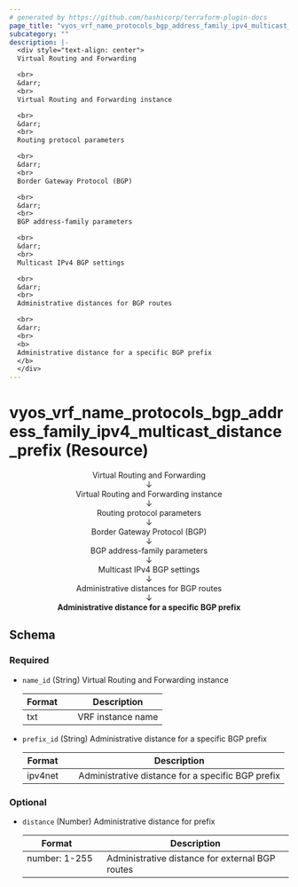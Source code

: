 ```yaml
---
# generated by https://github.com/hashicorp/terraform-plugin-docs
page_title: "vyos_vrf_name_protocols_bgp_address_family_ipv4_multicast_distance_prefix Resource - vyos"
subcategory: ""
description: |-
  <div style="text-align: center">
  Virtual Routing and Forwarding

  <br>
  &darr;
  <br>
  Virtual Routing and Forwarding instance

  <br>
  &darr;
  <br>
  Routing protocol parameters

  <br>
  &darr;
  <br>
  Border Gateway Protocol (BGP)

  <br>
  &darr;
  <br>
  BGP address-family parameters

  <br>
  &darr;
  <br>
  Multicast IPv4 BGP settings

  <br>
  &darr;
  <br>
  Administrative distances for BGP routes

  <br>
  &darr;
  <br>
  <b>
  Administrative distance for a specific BGP prefix
  </b>
  </div>
---
```


# vyos_vrf_name_protocols_bgp_address_family_ipv4_multicast_distance_prefix (Resource)

<div style="text-align: center">
Virtual Routing and Forwarding

<br>
&darr;
<br>
Virtual Routing and Forwarding instance

<br>
&darr;
<br>
Routing protocol parameters

<br>
&darr;
<br>
Border Gateway Protocol (BGP)

<br>
&darr;
<br>
BGP address-family parameters

<br>
&darr;
<br>
Multicast IPv4 BGP settings

<br>
&darr;
<br>
Administrative distances for BGP routes

<br>
&darr;
<br>
<b>
Administrative distance for a specific BGP prefix
</b>
</div>



<!-- schema generated by tfplugindocs -->
## Schema

### Required

- `name_id` (String) Virtual Routing and Forwarding instance

    |  Format &emsp; | Description  |
    |----------|---------------|
    |  txt  &emsp; |  VRF instance name  |
- `prefix_id` (String) Administrative distance for a specific BGP prefix

    |  Format &emsp; | Description  |
    |----------|---------------|
    |  ipv4net  &emsp; |  Administrative distance for a specific BGP prefix  |

### Optional

- `distance` (Number) Administrative distance for prefix

    |  Format &emsp; | Description  |
    |----------|---------------|
    |  number: 1-255  &emsp; |  Administrative distance for external BGP routes  |
